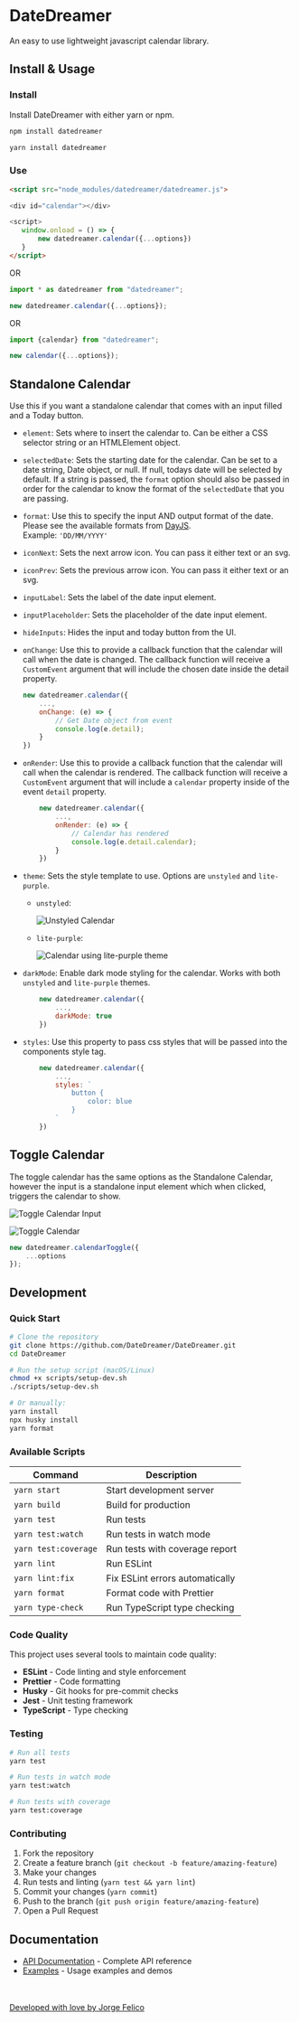# DateDreamer
An easy to use lightweight javascript calendar library.

## Install & Usage

### Install
Install DateDreamer with either yarn or npm.

```bash
npm install datedreamer
```

```bash
yarn install datedreamer
```
 
 ### Use
 
 ```html
<script src="node_modules/datedreamer/datedreamer.js">

<div id="calendar"></div>

<script>
    window.onload = () => {
        new datedreamer.calendar({...options})
    }
</script>
 ```

OR

```typescript
import * as datedreamer from "datedreamer";

new datedreamer.calendar({...options});
```

OR

```typescript
import {calendar} from "datedreamer";

new calendar({...options});
```

## Standalone Calendar
Use this if you want a standalone calendar that comes with an input filled and a Today button.

* `element`: Sets where to insert the calendar to. Can be either a CSS selector string or an HTMLElement object.

* `selectedDate`: Sets the starting date for the calendar. Can be set to a date string, Date object, or null. If null, todays date will be selected by default. If a string is passed, the `format` option should also be passed in order for the calendar to know the format of the `selectedDate` that you are passing.

* `format`: Use this to specify the input AND output format of the date. Please see the available formats from [DayJS](https://day.js.org/docs/en/display/format). <br>Example: `'DD/MM/YYYY'`

* `iconNext`: Sets the next arrow icon. You can pass it either text or an svg.

* `iconPrev`: Sets the previous arrow icon. You can pass it either text or an svg.

* `inputLabel`: Sets the label of the date input element.

* `inputPlaceholder`: Sets the placeholder of the date input element.

* `hideInputs`: Hides the input and today button from the UI.

* `onChange`: Use this to provide a callback function that the calendar will call when the date is changed. The callback function will receive a `CustomEvent` argument that will include the chosen date inside the detail property.
    ```javascript
    new datedreamer.calendar({
        ...,
        onChange: (e) => {
            // Get Date object from event
            console.log(e.detail);
        }
    })
    ```

* `onRender`: Use this to provide a callback function that the calendar will call when the calendar is rendered. The callback function will receive a `CustomEvent` argument that will include a `calendar` property inside of the event `detail` property.
    ```javascript
        new datedreamer.calendar({
            ...,
            onRender: (e) => {
                // Calendar has rendered
                console.log(e.detail.calendar);
            }
        })
    ```

* `theme`: Sets the style template to use. Options are `unstyled` and `lite-purple`.

    * `unstyled`:
    
        ![Unstyled Calendar](readme-images/unstyled.png?raw=true)
    
    * `lite-purple`: 
    
        ![Calendar using lite-purple theme](readme-images/lite-purple.png?raw=true)

* `darkMode`: Enable dark mode styling for the calendar. Works with both `unstyled` and `lite-purple` themes.
    ```javascript
        new datedreamer.calendar({
            ...,
            darkMode: true
        })
    ```

* `styles`: Use this property to pass css styles that will be passed into the components style tag.
    ```javascript
        new datedreamer.calendar({
            ...,
            styles: `
                button {
                    color: blue
                }
            `
        })
    ```

## Toggle Calendar
The toggle calendar has the same options as the Standalone Calendar, however the input is a standalone input element which when clicked, triggers the calendar to show.

![Toggle Calendar Input](readme-images/toggleCalendarInput.png?raw=true)

![Toggle Calendar](readme-images/toggleCalendar.png?raw=true)

```javascript
new datedreamer.calendarToggle({
    ...options
});
```

## Development

### Quick Start

```bash
# Clone the repository
git clone https://github.com/DateDreamer/DateDreamer.git
cd DateDreamer

# Run the setup script (macOS/Linux)
chmod +x scripts/setup-dev.sh
./scripts/setup-dev.sh

# Or manually:
yarn install
npx husky install
yarn format
```

### Available Scripts

| Command | Description |
|---------|-------------|
| `yarn start` | Start development server |
| `yarn build` | Build for production |
| `yarn test` | Run tests |
| `yarn test:watch` | Run tests in watch mode |
| `yarn test:coverage` | Run tests with coverage report |
| `yarn lint` | Run ESLint |
| `yarn lint:fix` | Fix ESLint errors automatically |
| `yarn format` | Format code with Prettier |
| `yarn type-check` | Run TypeScript type checking |

### Code Quality

This project uses several tools to maintain code quality:

- **ESLint** - Code linting and style enforcement
- **Prettier** - Code formatting
- **Husky** - Git hooks for pre-commit checks
- **Jest** - Unit testing framework
- **TypeScript** - Type checking

### Testing

```bash
# Run all tests
yarn test

# Run tests in watch mode
yarn test:watch

# Run tests with coverage
yarn test:coverage
```

### Contributing

1. Fork the repository
2. Create a feature branch (`git checkout -b feature/amazing-feature`)
3. Make your changes
4. Run tests and linting (`yarn test && yarn lint`)
5. Commit your changes (`yarn commit`)
6. Push to the branch (`git push origin feature/amazing-feature`)
7. Open a Pull Request

## Documentation

- [API Documentation](./docs/API.md) - Complete API reference
- [Examples](./examples/) - Usage examples and demos

<br /><br />
[Developed with love by Jorge Felico](https://jorgefelico.com)
